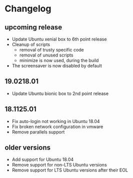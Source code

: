 # Changelog

## upcoming release

* Update Ubuntu xenial box to 6th point release
* Cleanup of scripts
  * removal of trusty specific code
  * removal of unused scripts
  * minimize is now used, during the build
* The screensaver is now disabled by default

## 19.0218.01

* Update Ubuntu bionic box to 2nd point release

## 18.1125.01

* Fix auto-login not working in Ubuntu 18.04
* Fix broken network configuration in vmware
* Remove parallels support

## older versions

* Add support for Ubuntu 18.04
* Remove support for non-LTS Ubuntu versions
* Remove support for LTS Ubuntu versions after their EOL
